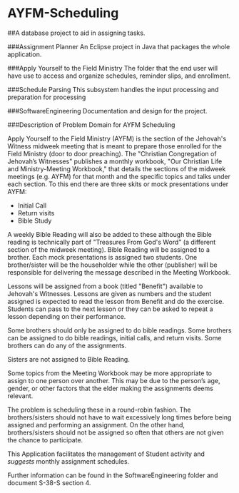 # AYFM-Scheduling
##A database project to aid in assigning tasks.

###Assignment Planner
An Eclipse project in Java that packages the whole application.

###Apply Yourself to the Field Ministry
The folder that the end user will have use to access and organize schedules, reminder slips, and enrollment.

###Schedule Parsing
This subsystem handles the input processing and preparation for processing

###SoftwareEngineering
Documentation and design for the project.

###Description of Problem Domain for AYFM Scheduling

Apply Yourself to the Field Ministry (AYFM) is the section of the Jehovah's Witness midweek meeting that is meant to prepare those enrolled for the Field Ministry (door to door preaching).
The "Christian Congregation of Jehovah’s Witnesses" publishes a monthly workbook, "Our Christian Life and Ministry-Meeting Workbook," that details the sections of the midweek meetings (e.g. AYFM) for that month and the specific topics and talks under each section.
To this end there are three skits or mock presentations under AYFM:
- Initial Call
- Return visits
- Bible Study

A weekly Bible Reading will also be added to these although the Bible reading is technically part of "Treasures From God's Word" (a different section of the midweek meeting).
Bible Reading will be assigned to a brother.
Each mock presentations is assigned two students. One brother/sister will be the householder while the other (publisher) will be responsible for delivering the message described in the Meeting Workbook.

Lessons will be assigned from a book (titled "Benefit") available to Jehovah's Witnesses. Lessons are given as numbers and the student assigned is expected to read the lesson from Benefit and do the exercise. Students can pass to the next lesson or they can be asked to repeat a lesson depending on their performance.

Some brothers should only be assigned to do bible readings. Some brothers can be assigned to do bible readings, initial calls, and return visits. Some brothers can do any of the assignments.

Sisters are not assigned to Bible Reading.

Some topics from the Meeting Workbook may be more appropriate to assign to one person over another. This may be due to the person’s age, gender, or other factors that the elder making the assignments deems relevant.

The problem is scheduling these in a round-robin fashion. The brothers/sisters should not have to wait excessively long times before being assigned and performing an assignment. On the other hand, brothers/sisters should not be assigned so often that others are not given the chance to participate.

This Application facilitates the management of Student activity and *suggests* monthly assignment schedules.

Further information can be found in the SoftwareEngineering folder and document S-38-S section 4.
